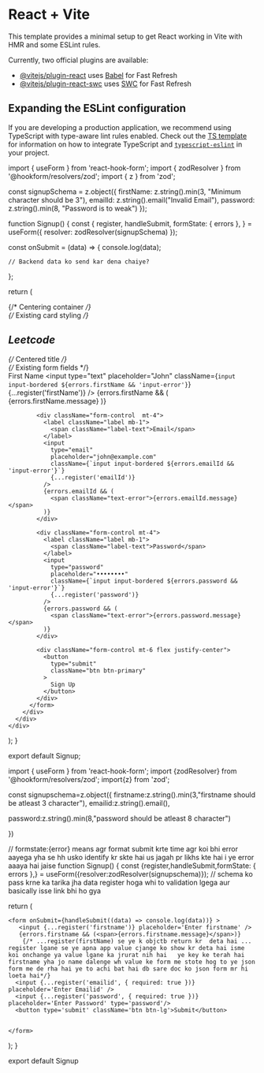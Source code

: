 # React + Vite

This template provides a minimal setup to get React working in Vite with HMR and some ESLint rules.

Currently, two official plugins are available:

- [@vitejs/plugin-react](https://github.com/vitejs/vite-plugin-react/blob/main/packages/plugin-react) uses [Babel](https://babeljs.io/) for Fast Refresh
- [@vitejs/plugin-react-swc](https://github.com/vitejs/vite-plugin-react/blob/main/packages/plugin-react-swc) uses [SWC](https://swc.rs/) for Fast Refresh

## Expanding the ESLint configuration

If you are developing a production application, we recommend using TypeScript with type-aware lint rules enabled. Check out the [TS template](https://github.com/vitejs/vite/tree/main/packages/create-vite/template-react-ts) for information on how to integrate TypeScript and [`typescript-eslint`](https://typescript-eslint.io) in your project.



import { useForm } from 'react-hook-form';
import { zodResolver } from '@hookform/resolvers/zod';
import { z } from 'zod';

const signupSchema = z.object({
  firstName: z.string().min(3, "Minimum character should be 3"),
  emailId: z.string().email("Invalid Email"),
  password: z.string().min(8, "Password is to weak")
});

function Signup() {
  const {
    register,
    handleSubmit,
    formState: { errors },
  } = useForm({ resolver: zodResolver(signupSchema) });

  const onSubmit = (data) => {
    console.log(data);

    // Backend data ko send kar dena chaiye?
  };

  return (
    <div className="min-h-screen flex items-center justify-center p-4"> {/* Centering container */}
      <div className="card w-96 bg-base-100 shadow-xl"> {/* Existing card styling */}
        <div className="card-body">
          <h2 className="card-title justify-center text-3xl">Leetcode</h2> {/* Centered title */}
          <form onSubmit={handleSubmit(onSubmit)}>
            {/* Existing form fields */}
            <div className="form-control">
              <label className="label mb-1">
                <span className="label-text">First Name</span>
              </label>
              <input
                type="text"
                placeholder="John"
                className={`input input-bordered ${errors.firstName && 'input-error'}`}
                {...register('firstName')}
              />
              {errors.firstName && (
                <span className="text-error">{errors.firstName.message}</span>
              )}
            </div>

            <div className="form-control  mt-4">
              <label className="label mb-1">
                <span className="label-text">Email</span>
              </label>
              <input
                type="email"
                placeholder="john@example.com"
                className={`input input-bordered ${errors.emailId && 'input-error'}`}
                {...register('emailId')}
              />
              {errors.emailId && (
                <span className="text-error">{errors.emailId.message}</span>
              )}
            </div>

            <div className="form-control mt-4">
              <label className="label mb-1">
                <span className="label-text">Password</span>
              </label>
              <input
                type="password"
                placeholder="••••••••"
                className={`input input-bordered ${errors.password && 'input-error'}`}
                {...register('password')}
              />
              {errors.password && (
                <span className="text-error">{errors.password.message}</span>
              )}
            </div>

            <div className="form-control mt-6 flex justify-center">
              <button
                type="submit"
                className="btn btn-primary"
              >
                Sign Up
              </button>
            </div>
          </form>
        </div>
      </div>
    </div>
  );
}

export default Signup;



import { useForm } from 'react-hook-form';
import {zodResolver} from '@hookform/resolvers/zod';
import{z} from 'zod';

const signupschema=z.object({
  firstname:z.string().min(3,"firstname should be atleast 3 character"),
  emailid:z.string().email(),

  password:z.string().min(8,"password should be atleast 8 character")

})















// formstate:{error}   means agr format submit krte time agr koi bhi error aayega yha se hh usko identify kr skte hai us jagah pr likhs kte hai i ye error aaaya hai jaise
function Signup() {
  const {register,handleSubmit,formState: { errors },} = useForm({resolver:zodResolver(signupschema)}); // schema ko pass krne ka tarika jha data register hoga whi to validation lgega aur basically isse link bhi ho gya

  return (
   
 
   
    <form onSubmit={handleSubmit((data) => console.log(data))} >
       <input {...register('firstname')} placeholder='Enter firstname' />  
       {errors.firstname && (<span>{errors.firstname.message}</span>)}
        {/* ...register(firstName) se ye k objctb return kr  deta hai ... register lgane se ye apna app value cjange ko show kr deta hai isme koi onchange ya value lgane ka jrurat nih hai   ye key ke terah hai firstname yha jo name dalenge wh value ke form me stote hog to ye json form me de rha hai ye to achi bat hai db sare doc ko json form mr hi loeta hai*/}
      <input {...register('emailid', { required: true })} placeholder='Enter Emailid' />
      <input {...register('password', { required: true })} placeholder='Enter Password' type='password'/>
      <button type='submit' className='btn btn-lg'>Submit</button>
   
     
    </form>
  );
}

















export default Signup




